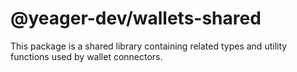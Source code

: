 # @yeager-dev/wallets-shared

This package is a shared library containing related types and utility functions used by wallet connectors.
